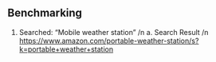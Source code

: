 ## Benchmarking

1. Searched: “Mobile weather station” /n
       a. Search Result /n
          https://www.amazon.com/portable-weather-station/s?k=portable+weather+station
